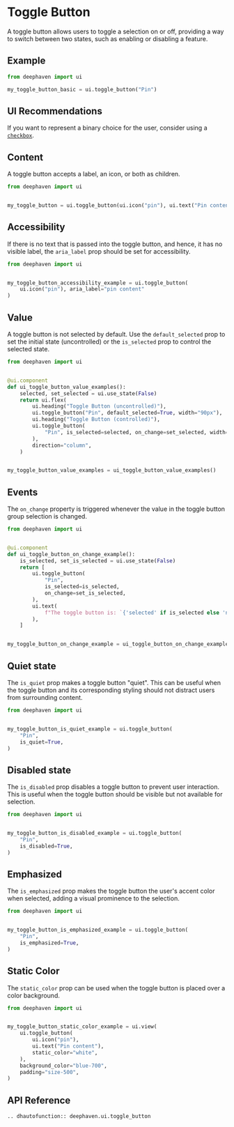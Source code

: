 # Toggle Button

A toggle button allows users to toggle a selection on or off, providing a way to switch between two states, such as enabling or disabling a feature.

## Example

```python
from deephaven import ui

my_toggle_button_basic = ui.toggle_button("Pin")
```

## UI Recommendations

If you want to represent a binary choice for the user, consider using a [`checkbox`](./checkbox.md).


## Content

A toggle button accepts a label, an icon, or both as children.

```python
from deephaven import ui


my_toggle_button = ui.toggle_button(ui.icon("pin"), ui.text("Pin content"))
```


## Accessibility

If there is no text that is passed into the toggle button, and hence, it has no visible label, the `aria_label` prop should be set for accessibility.

```python
from deephaven import ui


my_toggle_button_accessibility_example = ui.toggle_button(
    ui.icon("pin"), aria_label="pin content"
)
```


## Value

A toggle button is not selected by default. Use the `default_selected` prop to set the initial state (uncontrolled) or the `is_selected` prop to control the selected state.

```python
from deephaven import ui


@ui.component
def ui_toggle_button_value_examples():
    selected, set_selected = ui.use_state(False)
    return ui.flex(
        ui.heading("Toggle Button (uncontrolled)"),
        ui.toggle_button("Pin", default_selected=True, width="90px"),
        ui.heading("Toggle Button (controlled)"),
        ui.toggle_button(
            "Pin", is_selected=selected, on_change=set_selected, width="90px"
        ),
        direction="column",
    )


my_toggle_button_value_examples = ui_toggle_button_value_examples()
```


## Events

The `on_change` property is triggered whenever the value in the toggle button group selection is changed.

```python
from deephaven import ui


@ui.component
def ui_toggle_button_on_change_example():
    is_selected, set_is_selected = ui.use_state(False)
    return [
        ui.toggle_button(
            "Pin",
            is_selected=is_selected,
            on_change=set_is_selected,
        ),
        ui.text(
            f"The toggle button is: `{'selected' if is_selected else 'not selected'}`"
        ),
    ]


my_toggle_button_on_change_example = ui_toggle_button_on_change_example()
```


## Quiet state

The `is_quiet` prop makes a toggle button "quiet". This can be useful when the toggle button and its corresponding styling should not distract users from surrounding content.

```python
from deephaven import ui


my_toggle_button_is_quiet_example = ui.toggle_button(
    "Pin",
    is_quiet=True,
)
```


## Disabled state

The `is_disabled` prop disables a toggle button to prevent user interaction. This is useful when the toggle button should be visible but not available for selection.

```python
from deephaven import ui


my_toggle_button_is_disabled_example = ui.toggle_button(
    "Pin",
    is_disabled=True,
)
```


## Emphasized

The `is_emphasized` prop makes the toggle button the user's accent color when selected, adding a visual prominence to the selection.

```python
from deephaven import ui


my_toggle_button_is_emphasized_example = ui.toggle_button(
    "Pin",
    is_emphasized=True,
)
```


## Static Color

The `static_color` prop can be used when the toggle button is placed over a color background.

```python
from deephaven import ui


my_toggle_button_static_color_example = ui.view(
    ui.toggle_button(
        ui.icon("pin"),
        ui.text("Pin content"),
        static_color="white",
    ),
    background_color="blue-700",
    padding="size-500",
)
```

## API Reference

```{eval-rst}
.. dhautofunction:: deephaven.ui.toggle_button
```